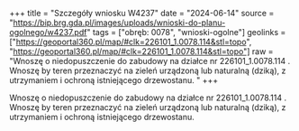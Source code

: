 +++
title = "Szczegóły wniosku W4237"
date = "2024-06-14"
source = "https://bip.brg.gda.pl/images/uploads/wnioski-do-planu-ogolnego/w4237.pdf"
tags = ["obręb: 0078", "wnioski-ogolne"]
geolinks = ["https://geoportal360.pl/map/#clk=226101_1.0078.114&stl=topo", "https://geoportal360.pl/map/#clk=226101_1.0078.114&stl=topo"]
raw = "Wnoszę o niedopuszczenie do zabudowy na działce nr 226101_1.0078.114 . Wnoszę by teren przeznaczyć na zieleń urządzoną lub naturalną (dziką), z utrzymaniem i ochroną istniejącego drzewostanu. "
+++

Wnoszę o niedopuszczenie do zabudowy na działce nr 226101_1.0078.114 . Wnoszę
by teren przeznaczyć na zieleń urządzoną lub naturalną (dziką), z utrzymaniem i ochroną
istniejącego drzewostanu.



